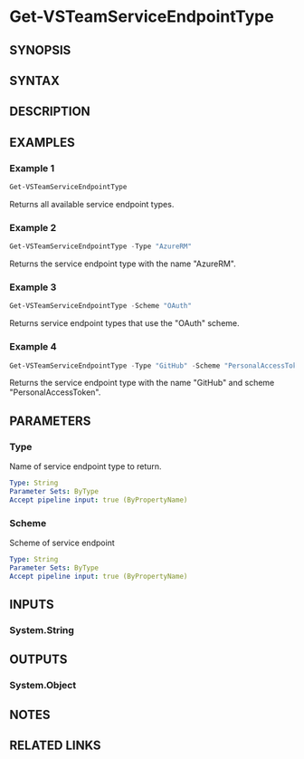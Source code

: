 <!-- #include "./common/header.md" -->

# Get-VSTeamServiceEndpointType

## SYNOPSIS

<!-- #include "./synopsis/Get-VSTeamServiceEndpointType.md" -->

## SYNTAX

## DESCRIPTION

<!-- #include "./synopsis/Get-VSTeamServiceEndpointType.md" -->

## EXAMPLES

### Example 1
```powershell
Get-VSTeamServiceEndpointType
```

Returns all available service endpoint types.

### Example 2
```powershell
Get-VSTeamServiceEndpointType -Type "AzureRM"
```

Returns the service endpoint type with the name "AzureRM".

### Example 3
```powershell
Get-VSTeamServiceEndpointType -Scheme "OAuth"
```

Returns service endpoint types that use the "OAuth" scheme.

### Example 4
```powershell
Get-VSTeamServiceEndpointType -Type "GitHub" -Scheme "PersonalAccessToken"
```

Returns the service endpoint type with the name "GitHub" and scheme "PersonalAccessToken".

## PARAMETERS

### Type

Name of service endpoint type to return.

```yaml
Type: String
Parameter Sets: ByType
Accept pipeline input: true (ByPropertyName)
```

### Scheme

Scheme of service endpoint

```yaml
Type: String
Parameter Sets: ByType
Accept pipeline input: true (ByPropertyName)
```

## INPUTS

### System.String

## OUTPUTS

### System.Object

## NOTES

<!-- #include "./common/prerequisites.md" -->

## RELATED LINKS
